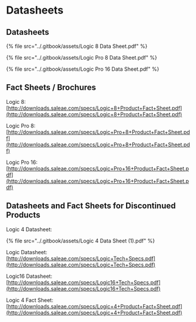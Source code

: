 # Datasheets

## **Datasheets**

{% file src="../.gitbook/assets/Logic 8 Data Sheet.pdf" %}

{% file src="../.gitbook/assets/Logic Pro 8 Data Sheet.pdf" %}

{% file src="../.gitbook/assets/Logic Pro 16 Data Sheet.pdf" %}

## **Fact Sheets / Brochures**

Logic 8:\
[http://downloads.saleae.com/specs/Logic+8+Product+Fact+Sheet.pdf](http://downloads.saleae.com/specs/Logic+8+Product+Fact+Sheet.pdf)

Logic Pro 8:\
[http://downloads.saleae.com/specs/Logic+Pro+8+Product+Fact+Sheet.pdf](http://downloads.saleae.com/specs/Logic+Pro+8+Product+Fact+Sheet.pdf)

Logic Pro 16:\
[http://downloads.saleae.com/specs/Logic+Pro+16+Product+Fact+Sheet.pdf](http://downloads.saleae.com/specs/Logic+Pro+16+Product+Fact+Sheet.pdf)

## **Datasheets and Fact Sheets for Discontinued Products**

Logic 4 Datasheet:

{% file src="../.gitbook/assets/Logic 4 Data Sheet (1).pdf" %}

Logic Datasheet:\
[http://downloads.saleae.com/specs/Logic+Tech+Specs.pdf](http://downloads.saleae.com/specs/Logic+Tech+Specs.pdf)

Logic16 Datasheet:\
[http://downloads.saleae.com/specs/Logic16+Tech+Specs.pdf](http://downloads.saleae.com/specs/Logic16+Tech+Specs.pdf)

Logic 4 Fact Sheet:\
[http://downloads.saleae.com/specs/Logic+4+Product+Fact+Sheet.pdf](http://downloads.saleae.com/specs/Logic+4+Product+Fact+Sheet.pdf)
